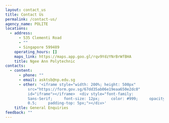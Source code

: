 ```yaml
---
layout: contact_us
title: Contact Us
permalink: /contact-us/
agency_name: POLITE
locations:
  - address:
      - 535 Clementi Road
      - ""
      - Singapore 599489
    operating_hours: []
    maps_link: https://maps.app.goo.gl/rqv9YdzYNrBrWfBHA
    title: Ngee Ann Polytechnic
contacts:
  - content:
      - phone: ""
      - email: asktsb@np.edu.sg
      - other: '<iframe style="width: 200%; height: 500px"
          src="https://form.gov.sg/67dd35ab06e19eaa650e2dc0"
          id="iframe"></iframe>  <div style="font-family:
          Sans-Serif;     font-size: 12px;     color: #999;     opacity:
          0.5;     padding-top: 5px;"></div>'
    title: General Enquiries
feedback: ""
---
```

